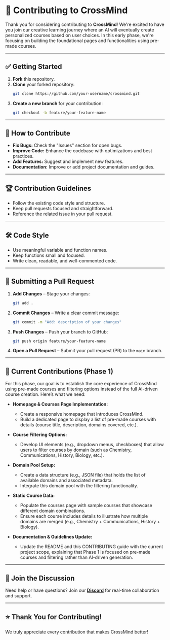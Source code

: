 # 🚀 Contributing to CrossMind

Thank you for considering contributing to **CrossMind**! We're excited to have you join our creative learning journey where an AI will eventually create personalized courses based on user choices. In this early phase, we're focusing on building the foundational pages and functionalities using pre-made courses.

---

## ✅ Getting Started
1. **Fork** this repository.
2. **Clone** your forked repository:
   ```bash
   git clone https://github.com/your-username/crossmind.git
   ```
3. **Create a new branch** for your contribution:
   ```bash
   git checkout -b feature/your-feature-name
   ```

---

## 🎯 How to Contribute
- **Fix Bugs:** Check the "Issues" section for open bugs.
- **Improve Code:** Enhance the codebase with optimizations and best practices.
- **Add Features:** Suggest and implement new features.
- **Documentation:** Improve or add project documentation and guides.

---

## 🏆 Contribution Guidelines
- Follow the existing code style and structure.
- Keep pull requests focused and straightforward.
- Reference the related issue in your pull request.

---

## 🛠️ Code Style
- Use meaningful variable and function names.
- Keep functions small and focused.
- Write clean, readable, and well-commented code.

---

## 🤝 Submitting a Pull Request
1. **Add Changes** – Stage your changes:
   ```bash
   git add .
   ```
2. **Commit Changes** – Write a clear commit message:
   ```bash
   git commit -m "Add: description of your changes"
   ```
3. **Push Changes** – Push your branch to GitHub:
   ```bash
   git push origin feature/your-feature-name
   ```
4. **Open a Pull Request** – Submit your pull request (PR) to the `main` branch.

---

## 🌟 Current Contributions (Phase 1)
For this phase, our goal is to establish the core experience of CrossMind using pre-made courses and filtering options instead of the full AI-driven course creation. Here’s what we need:

- **Homepage & Courses Page Implementation:**  
  - Create a responsive homepage that introduces CrossMind.  
  - Build a dedicated page to display a list of pre-made courses with details (course title, description, domains covered, etc.).

- **Course Filtering Options:**  
  - Develop UI elements (e.g., dropdown menus, checkboxes) that allow users to filter courses by domain (such as Chemistry, Communications, History, Biology, etc.).

- **Domain Pool Setup:**  
  - Create a data structure (e.g., JSON file) that holds the list of available domains and associated metadata.  
  - Integrate this domain pool with the filtering functionality.

- **Static Course Data:**  
  - Populate the courses page with sample courses that showcase different domain combinations.  
  - Ensure each course includes details to illustrate how multiple domains are merged (e.g., Chemistry + Communications, History + Biology).

- **Documentation & Guidelines Update:**  
  - Update the README and this CONTRIBUTING guide with the current project scope, explaining that Phase 1 is focused on pre-made courses and filtering rather than AI-driven generation.


---

## 💬 Join the Discussion
Need help or have questions? Join our **[Discord](https://discord.gg/your-discord-link)** for real-time collaboration and support.

---

## ⭐ Thank You for Contributing!
We truly appreciate every contribution that makes CrossMind better!
